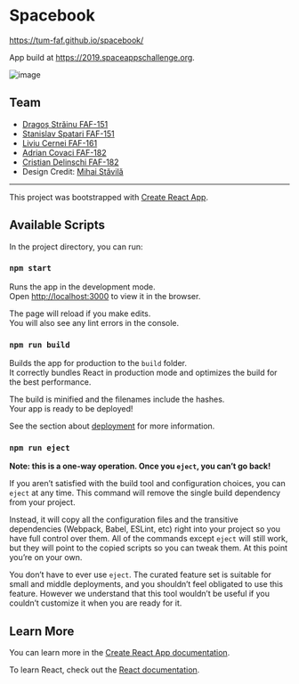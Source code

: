 # Spacebook

https://tum-faf.github.io/spacebook/

App build at https://2019.spaceappschallenge.org.

![image](https://user-images.githubusercontent.com/16056918/67159626-bc61c200-f34f-11e9-96bf-734e373645e4.png)


## Team

- [Dragoș Străinu FAF-151](https://github.com/strdr4605)
- [Stanislav Spatari FAF-151](https://github.com/sspatari)
- [Liviu Cernei FAF-161](https://github.com/LCernei)
- [Adrian Covaci FAF-182](https://github.com/adrianncovaci)
- [Cristian Delinschi FAF-182](https://github.com/cristian-delinschi)
- Design Credit: [Mihai Stăvilă](https://www.facebook.com/mihai.stavila)

-----------

This project was bootstrapped with [Create React App](https://github.com/facebook/create-react-app).

## Available Scripts

In the project directory, you can run:

### `npm start`

Runs the app in the development mode.<br />
Open [http://localhost:3000](http://localhost:3000) to view it in the browser.

The page will reload if you make edits.<br />
You will also see any lint errors in the console.

### `npm run build`

Builds the app for production to the `build` folder.<br />
It correctly bundles React in production mode and optimizes the build for the best performance.

The build is minified and the filenames include the hashes.<br />
Your app is ready to be deployed!

See the section about [deployment](https://facebook.github.io/create-react-app/docs/deployment) for more information.

### `npm run eject`

**Note: this is a one-way operation. Once you `eject`, you can’t go back!**

If you aren’t satisfied with the build tool and configuration choices, you can `eject` at any time. This command will remove the single build dependency from your project.

Instead, it will copy all the configuration files and the transitive dependencies (Webpack, Babel, ESLint, etc) right into your project so you have full control over them. All of the commands except `eject` will still work, but they will point to the copied scripts so you can tweak them. At this point you’re on your own.

You don’t have to ever use `eject`. The curated feature set is suitable for small and middle deployments, and you shouldn’t feel obligated to use this feature. However we understand that this tool wouldn’t be useful if you couldn’t customize it when you are ready for it.

## Learn More

You can learn more in the [Create React App documentation](https://facebook.github.io/create-react-app/docs/getting-started).

To learn React, check out the [React documentation](https://reactjs.org/).
